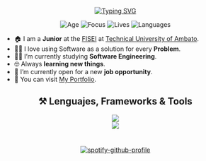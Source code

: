 <div align="center">
  
   [![Typing SVG](https://readme-typing-svg.demolab.com/?lines=I'm+a+Software+Engineer+student🕷;&font_size=60&height=80)](https://git.io/typing-svg)
</div>
<div align="center">
  
![Age](https://img.shields.io/badge/Age-20-white?style=for-the-badge)
![Focus](https://img.shields.io/badge/Focus-WEB%20-white?style=for-the-badge)
![Lives](https://img.shields.io/badge/Lives-Ecuador%20-white?style=for-the-badge)
![Languages](https://img.shields.io/badge/Languages-Spanish%20%26%20English-white?style=for-the-badge)

</div>



- 🏠 I am a **Junior** at the [FISEI](https://fisei.uta.edu.ec/v4.0/) at [Technical University of Ambato](https://www.uta.edu.ec/v4.0/).
- 👨‍💻 I love using Software as a solution for every **Problem**.
- 🧑‍🎓 I’m currently studying **Software Engineering**.
- 🤓 Always **learning new things**.
- 🤔 I’m currently open for a new **job opportunity**.
- 🌟 You can visit [My Portfolio](https://xxxmichael.github.io/Portafolio/).

<div align="center">

  ## ⚒️ Lenguajes, Frameworks & Tools
   <img src="https://skillicons.dev/icons?i=java,javascript,react,php,python,mysql,html,css,npm" /><br>
   <img src="https://skillicons.dev/icons?i=vscode,vite,github,git,aws,postman" />
</div>

<div align="center">

#
[![spotify-github-profile](https://spotify-github-profile.kittinanx.com/api/view?uid=5k0qt1kw4r9k4ob7dso6cgtmy&cover_image=true&theme=default&show_offline=false&background_color=000000&interchange=false&bar_color=764eb1&bar_color_cover=true)](https://github.com/kittinan/spotify-github-profile)

</div>
